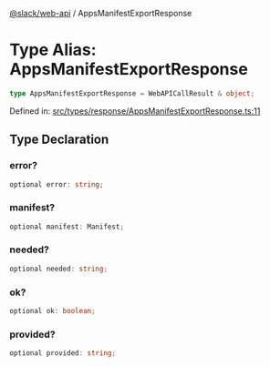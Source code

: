 [@slack/web-api](../index.md) / AppsManifestExportResponse

# Type Alias: AppsManifestExportResponse

```ts
type AppsManifestExportResponse = WebAPICallResult & object;
```

Defined in: [src/types/response/AppsManifestExportResponse.ts:11](https://github.com/slackapi/node-slack-sdk/blob/main/packages/web-api/src/types/response/AppsManifestExportResponse.ts#L11)

## Type Declaration

### error?

```ts
optional error: string;
```

### manifest?

```ts
optional manifest: Manifest;
```

### needed?

```ts
optional needed: string;
```

### ok?

```ts
optional ok: boolean;
```

### provided?

```ts
optional provided: string;
```
